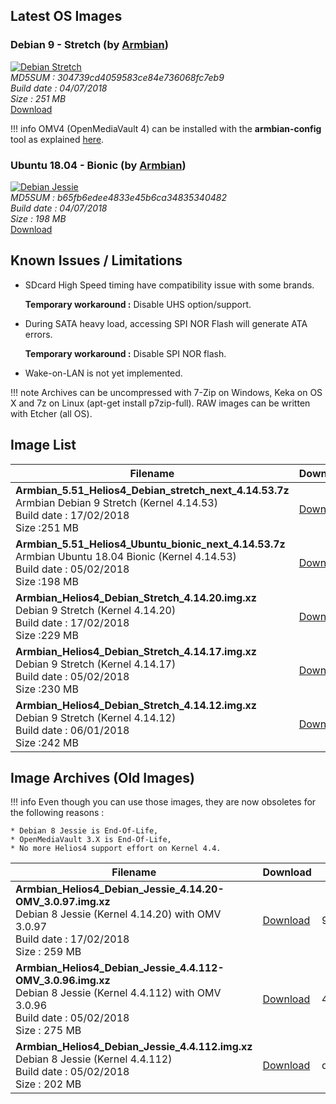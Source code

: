 ## Latest OS Images



### Debian 9 - Stretch (by [Armbian](https://www.armbian.com/helios4/))

[![Debian Stretch](/img/os/debian2.png)](https://dl.armbian.com/helios4/archive/Armbian_5.51_Helios4_Debian_stretch_next_4.14.53.7z)<br>
*MD5SUM : 304739cd4059583ce84e736068fc7eb9<br>
Build date : 04/07/2018<br>
Size : 251 MB<br>*
[Download](https://dl.armbian.com/helios4/archive/Armbian_5.51_Helios4_Debian_stretch_next_4.14.53.7z)

!!! info
    OMV4 (OpenMediaVault 4) can be installed with the **armbian-config** tool as explained [here](/omv/#install-openmediavault).

### Ubuntu 18.04 - Bionic (by [Armbian](https://www.armbian.com/helios4/))

[![Debian Jessie](/img/os/ubuntu.png)](https://dl.armbian.com/helios4/archive/Armbian_5.51_Helios4_Ubuntu_bionic_next_4.14.53.7z)<br>
*MD5SUM : b65fb6edee4833e45b6ca34835340482<br>
Build date : 04/07/2018<br>
Size : 198 MB<br>*
[Download](https://dl.armbian.com/helios4/archive/Armbian_5.51_Helios4_Ubuntu_bionic_next_4.14.53.7z)


## Known Issues / Limitations

- SDcard High Speed timing have compatibility issue with some brands.

    **Temporary workaround :** Disable UHS option/support.

- During SATA heavy load, accessing SPI NOR Flash will generate ATA errors.

    **Temporary workaround :** Disable SPI NOR flash.

- Wake-on-LAN is not yet implemented.

!!! note
    Archives can be uncompressed with 7-Zip on Windows, Keka on OS X and 7z on Linux (apt-get install p7zip-full). RAW images can be written with Etcher (all OS).

## Image List

Filename | Download | MD5
---------|----------|----
**Armbian_5.51_Helios4_Debian_stretch_next_4.14.53.7z**<br>Armbian Debian 9 Stretch (Kernel 4.14.53)<br>Build date : 17/02/2018<br>Size :251 MB|[Download](https://dl.armbian.com/helios4/archive/Armbian_5.51_Helios4_Debian_stretch_next_4.14.53.7z)|304739cd4059583ce84e736068fc7eb9
**Armbian_5.51_Helios4_Ubuntu_bionic_next_4.14.53.7z**<br>Armbian Ubuntu 18.04 Bionic (Kernel 4.14.53)<br>Build date : 05/02/2018<br>Size :198 MB|[Download](https://dl.armbian.com/helios4/archive/Armbian_5.51_Helios4_Ubuntu_bionic_next_4.14.53.7z)|b65fb6edee4833e45b6ca34835340482
**Armbian_Helios4_Debian_Stretch_4.14.20.img.xz**<br>Debian 9 Stretch (Kernel 4.14.20)<br>Build date : 17/02/2018<br>Size :229 MB|[Download](https://cdn.kobol.io/files/Armbian_Helios4_Debian_Stretch_4.14.20.img.xz)|fc98aac0c0f1617061bd6f5112896838
**Armbian_Helios4_Debian_Stretch_4.14.17.img.xz**<br>Debian 9 Stretch (Kernel 4.14.17)<br>Build date : 05/02/2018<br>Size :230 MB|[Download](https://cdn.kobol.io/files/Armbian_Helios4_Debian_Stretch_4.14.17.img.xz)|89ab81d74300ef346498066bcc742b0a
**Armbian_Helios4_Debian_Stretch_4.14.12.img.xz**<br>Debian 9 Stretch (Kernel 4.14.12)<br>Build date : 06/01/2018<br>Size :242 MB|[Download](https://cdn.kobol.io/files/Armbian_Helios4_Debian_Stretch_4.14.12.img.xz)|a97fef50ecb1c14a6013695f3b2a51b6

## Image Archives (Old Images)

!!! info
    Even though you can use those images, they are now obsoletes for the following reasons :

    * Debian 8 Jessie is End-Of-Life,
    * OpenMediaVault 3.X is End-Of-Life,
    * No more Helios4 support effort on Kernel 4.4.

Filename | Download | MD5
---------|----------|----
**Armbian_Helios4_Debian_Jessie_4.14.20-OMV_3.0.97.img.xz**<br>Debian 8 Jessie (Kernel 4.14.20) with OMV 3.0.97<br>Build date : 17/02/2018<br>Size : 259 MB|[Download](https://cdn.kobol.io/files/Armbian_Helios4_Debian_Jessie_4.14.20-OMV_3.0.97.img.xz)|963af770df27c351a84622bcfc90617a
**Armbian_Helios4_Debian_Jessie_4.4.112-OMV_3.0.96.img.xz**<br>Debian 8 Jessie (Kernel 4.4.112) with OMV 3.0.96<br>Build date : 05/02/2018<br>Size : 275 MB|[Download](https://cdn.kobol.io/files/Armbian_Helios4_Debian_Jessie_4.4.112-OMV_3.0.96.img.xz)|45425c2a16f8f3014275046b22010f82
**Armbian_Helios4_Debian_Jessie_4.4.112.img.xz**<br>Debian 8 Jessie (Kernel 4.4.112)<br>Build date : 05/02/2018<br>Size : 202 MB|[Download](https://cdn.kobol.io/files/Armbian_Helios4_Debian_Jessie_4.4.112.img.xz)|dd6f5ea6e9ac80e4f379d619b71ef1e8
